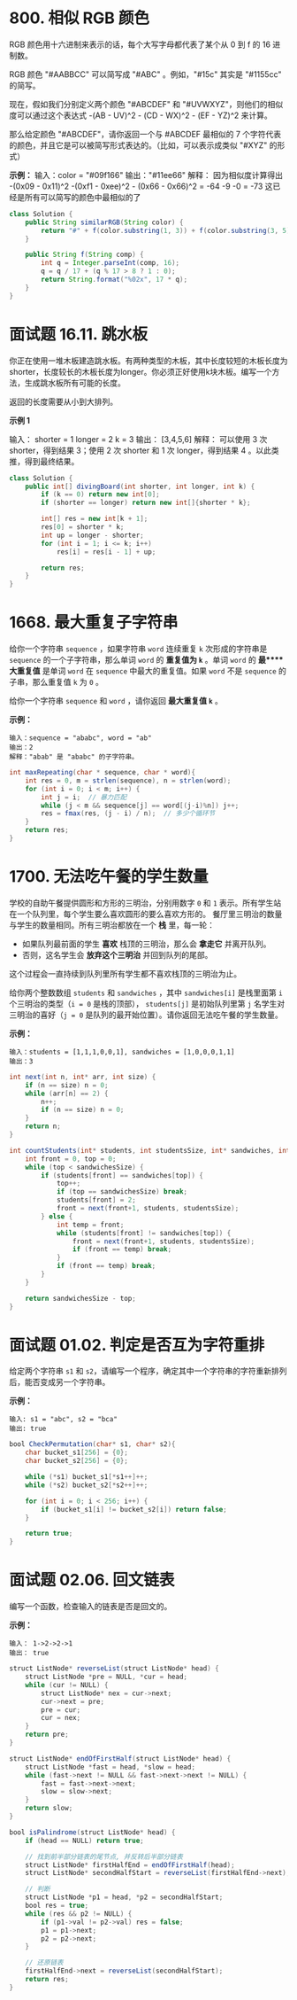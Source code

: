 # 800. 相似 RGB 颜色
RGB 颜色用十六进制来表示的话，每个大写字母都代表了某个从 0 到 f 的 16 进制数。

RGB 颜色 "#AABBCC" 可以简写成 "#ABC" 。例如，"#15c" 其实是 "#1155cc" 的简写。

现在，假如我们分别定义两个颜色 "#ABCDEF" 和 "#UVWXYZ"，则他们的相似度可以通过这个表达式 -(AB - UV)^2 - (CD - WX)^2 - (EF - YZ)^2 来计算。

那么给定颜色 "#ABCDEF"，请你返回一个与 #ABCDEF 最相似的 7 个字符代表的颜色，并且它是可以被简写形式表达的。（比如，可以表示成类似 "#XYZ" 的形式）

**示例：**
输入：color = "#09f166"
输出："#11ee66"
解释：
因为相似度计算得出 -(0x09 - 0x11)^2 -(0xf1 - 0xee)^2 - (0x66 - 0x66)^2 = -64 -9 -0 = -73
这已经是所有可以简写的颜色中最相似的了

```java
class Solution {
    public String similarRGB(String color) {
        return "#" + f(color.substring(1, 3)) + f(color.substring(3, 5)) + f(color.substring(5));
    }

    public String f(String comp) {
        int q = Integer.parseInt(comp, 16);
        q = q / 17 + (q % 17 > 8 ? 1 : 0);
        return String.format("%02x", 17 * q);
    }
}
```



# 面试题 16.11. 跳水板
你正在使用一堆木板建造跳水板。有两种类型的木板，其中长度较短的木板长度为shorter，长度较长的木板长度为longer。你必须正好使用k块木板。编写一个方法，生成跳水板所有可能的长度。

返回的长度需要从小到大排列。

**示例 1**

输入：
shorter = 1
longer = 2
k = 3
输出： [3,4,5,6]
解释：
可以使用 3 次 shorter，得到结果 3；使用 2 次 shorter 和 1 次 longer，得到结果 4 。以此类推，得到最终结果。

```java
class Solution {
    public int[] divingBoard(int shorter, int longer, int k) {
        if (k == 0) return new int[0];
        if (shorter == longer) return new int[]{shorter * k};

        int[] res = new int[k + 1];
        res[0] = shorter * k;
        int up = longer - shorter;
        for (int i = 1; i <= k; i++)
            res[i] = res[i - 1] + up;

        return res;
    }
}
```

# 1668. 最大重复子字符串
给你一个字符串 `sequence` ，如果字符串 `word` 连续重复 `k` 次形成的字符串是 `sequence` 的一个子字符串，那么单词 `word` 的 **重复值为 `k`** 。单词 `word` 的 **最****大重复值** 是单词 `word` 在 `sequence` 中最大的重复值。如果 `word` 不是 `sequence` 的子串，那么重复值 `k` 为 `0` 。

给你一个字符串 `sequence` 和 `word` ，请你返回 **最大重复值 `k`** 。

**示例：**

```
输入：sequence = "ababc", word = "ab"
输出：2
解释："abab" 是 "ababc" 的子字符串。
```

```java
int maxRepeating(char * sequence, char * word){
    int res = 0, m = strlen(sequence), n = strlen(word);
    for (int i = 0; i < m; i++) {
        int j = i;  // 暴力匹配
        while (j < m && sequence[j] == word[(j-i)%n]) j++;
        res = fmax(res, (j - i) / n);  // 多少个循环节
    }
    return res;
}
```



# 1700. 无法吃午餐的学生数量

学校的自助午餐提供圆形和方形的三明治，分别用数字 `0` 和 `1` 表示。所有学生站在一个队列里，每个学生要么喜欢圆形的要么喜欢方形的。
餐厅里三明治的数量与学生的数量相同。所有三明治都放在一个 **栈** 里，每一轮：

- 如果队列最前面的学生 **喜欢** 栈顶的三明治，那么会 **拿走它** 并离开队列。
- 否则，这名学生会 **放弃这个三明治** 并回到队列的尾部。

这个过程会一直持续到队列里所有学生都不喜欢栈顶的三明治为止。

给你两个整数数组 `students` 和 `sandwiches` ，其中 `sandwiches[i]` 是栈里面第 `i` 个三明治的类型（`i = 0` 是栈的顶部）， `students[j]` 是初始队列里第 `j` 名学生对三明治的喜好（`j = 0` 是队列的最开始位置）。请你返回无法吃午餐的学生数量。



**示例：**

```
输入：students = [1,1,1,0,0,1], sandwiches = [1,0,0,0,1,1]
输出：3
```

```java
int next(int n, int* arr, int size) {
	if (n == size) n = 0;
	while (arr[n] == 2) {
		n++;
		if (n == size) n = 0;
	}
	return n;
}

int countStudents(int* students, int studentsSize, int* sandwiches, int sandwichesSize) {
	int front = 0, top = 0;
	while (top < sandwichesSize) {
		if (students[front] == sandwiches[top]) {
			top++;
			if (top == sandwichesSize) break;
			students[front] = 2;
			front = next(front+1, students, studentsSize);
		} else {
			int temp = front;
			while (students[front] != sandwiches[top]) {
				front = next(front+1, students, studentsSize);
				if (front == temp) break;
			}
			if (front == temp) break;
		}
	}

	return sandwichesSize - top;
}
```



# 面试题 01.02. 判定是否互为字符重排

给定两个字符串 `s1` 和 `s2`，请编写一个程序，确定其中一个字符串的字符重新排列后，能否变成另一个字符串。

**示例：**

```
输入: s1 = "abc", s2 = "bca"
输出: true 
```

```java
bool CheckPermutation(char* s1, char* s2){
    char bucket_s1[256] = {0};
    char bucket_s2[256] = {0};

    while (*s1) bucket_s1[*s1++]++;
    while (*s2) bucket_s2[*s2++]++;

    for (int i = 0; i < 256; i++) {
        if (bucket_s1[i] != bucket_s2[i]) return false;
    }

    return true;
}
```



# 面试题 02.06. 回文链表

编写一个函数，检查输入的链表是否是回文的。

**示例：**

```
输入： 1->2->2->1
输出： true 
```

```java
struct ListNode* reverseList(struct ListNode* head) {
    struct ListNode *pre = NULL, *cur = head;
    while (cur != NULL) {
        struct ListNode* nex = cur->next;
        cur->next = pre;
        pre = cur;
        cur = nex;
    }
    return pre;
}

struct ListNode* endOfFirstHalf(struct ListNode* head) {
    struct ListNode *fast = head, *slow = head;
    while (fast->next != NULL && fast->next->next != NULL) {
        fast = fast->next->next;
        slow = slow->next;
    }
    return slow;
}

bool isPalindrome(struct ListNode* head) {
    if (head == NULL) return true;

    // 找到前半部分链表的尾节点, 并反转后半部分链表
    struct ListNode* firstHalfEnd = endOfFirstHalf(head);
    struct ListNode* secondHalfStart = reverseList(firstHalfEnd->next);

    // 判断
    struct ListNode *p1 = head, *p2 = secondHalfStart;
    bool res = true;
    while (res && p2 != NULL) {
        if (p1->val != p2->val) res = false;
        p1 = p1->next;
        p2 = p2->next;
    }

    // 还原链表
    firstHalfEnd->next = reverseList(secondHalfStart);
    return res;
}
```

